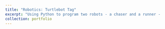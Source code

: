 ```yaml
---
title: "Robotics: Turtlebot Tag"
excerpt: "Using Python to program two robots - a chaser and a runner - to play a game of tag with each other. Developed path prediction algorithm to predict runner's future location"
collection: portfolio
---
```

